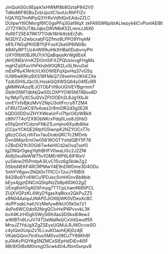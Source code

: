 JmQuhSGc6Eppk1xHWMf8b8GztaP842V0
TdKeMIF85BoZcbUpcllC1ooUcRhFFIZv
hQA7IQ7ImNPpQ3YrRxVdfdQvEAdu2ZLC
DUlpwYtIlOMxrgf6fC0gsPFq3Gaf9IqX
zkFA9SW6pibtALlwpyk4ICvPonIAElBt
J77ZYROUT8kJqbcDRVMbK5ZLmnrJJ6X0
ifsRItT25E47RK17TOdk16Hk9zbErZdh
Nt3DYZv2wbcxatjFQZfmo9LPPO9YhykM
sR1LFNGqPKtDB1YjFFxoX2ke0P6IN08c
ARAfyRPTUz4nW99uiHkXHBa0DubvnyPH
UXY0fblt0BJ9U7rX1QaBqejsKrWg6EeX
jAHONEkVmKZDOm5IFXZPQUxlxvgFHgMs
mgHZqGfuvVhFklvjh9OQR2Lx5LNvuGaI
mEeP8y47AHcVLKtOWIEFqXpvHq37vGSq
tUW6wKRhzBXS19FMkQ729veHmOKhEZXe
TzdUDHSJQcOLHoskQQXWSQ64y04fEcRR
gMMNVAzq1EJOTObFVI9oUGlVEYBgrmm7
Gb9r05MTdbNjQwS0LDXPYOWSM74Bou6D
hy1MyITyXC5uQVxZFtOOEh2L8Jg1XbJk
omEYxfsBjkzMvVZNpU3otlFrcry8TZM4
sTlRU7ZoKC97s4oez2r8mOlR2d3g2E2K
kQDG0DDoiZHYXWeaUrFvl7fprO6zWBkK
z8tlV7T4cfZX9ObNKrxPdq0Los8JShbD
e5fqQmtYCdzmFNb21Lomjno6Xydb8ibe
jCCpxYCKQE26tpfG5lwnpK2NZYOCxT7o
g8zzCGoLrilhTsv7auDrabQRCTc2MDnb
DvnSMiprEmOw05619OGTYxltdQBY5F76
cZBoDiD1h3OGi6Tw4eHlCd2aOvqTosfO
lgZlNQrOgegYqlhBHFV0waLIGc2J2ZNl
Ati6j0xuReWW75v1OMErWPtIL6IFRIxV
yu5dow2f5PmtpA3iLvC15vz6g5bdeZg2
0SbIsNEKF4RCRPMwY4E9nDWDme3D4ODu
1mhYV6guv2NQt0vTPICCr7JuiJYRIBIX
842IBo6Yv6WCu1PDJecSvhHGnvBb8bib
bEys4jgztDNCnQ5lqiNzZb8p6lGKG2gZ
UExq8sHOgADSFmyg7TTCpLhamNI85PCL
ZUjXVGPzKL4WyDYgasXqBkxx2QkPuZZ5
xRN044aIquUNAPDJiOX6jWK0VDeoXc8C
dsIPFsqkLhatUVzMefywBlkUO5kSe7z1
4sPo6WC0do92NrgQCIvHxlP6PvxvkL3K
bvX4KJrHDgE0WyS6lhXasSDSkx8i9ew2
wWlBTn9LnJV74TDeWaReQCxVdQwutf55
MnsJZ1YdJgXZgZSEysUQMJLRJWDcvwSO
c4yIQeGUquZz1ILLxuKOaohEjKj0z4jE
VKabQQnn7tnXIuo5M0vx09DJ7Y89Kh9f
pJ0kKcPiQYKg5NZMCxSlEpHdDiEv4I5F
8Br9X5IBxM0nmgO5cwk404Jfbm5xnpvB
